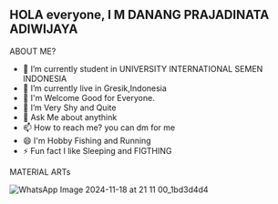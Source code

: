 ## HOLA everyone, I M DANANG PRAJADINATA ADIWIJAYA

ABOUT ME?

- 🔭 I’m currently student in UNIVERSITY INTERNATIONAL SEMEN INDONESIA
- 🌱 I’m currently live in Gresik,Indonesia
- 👯 I'm Welcome Good for Everyone.
- 🤔 I’m Very Shy and Quite
- 💬 Ask Me about anythink 
- 📫 How to reach me? you can dm for me
- 😄 I'm Hobby Fishing and Running
- ⚡ Fun fact I like Sleeping and FIGTHING

MATERIAL ARTs

![WhatsApp Image 2024-11-18 at 21 11 00_1bd3d4d4](https://github.com/user-attachments/assets/faecc0f1-b268-4d35-b927-1099099f5d90)

